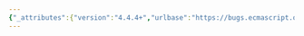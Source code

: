 ```yaml
---
{"_attributes":{"version":"4.4.4+","urlbase":"https://bugs.ecmascript.org/","maintainer":"dherman@mozilla.com"},"bug":{"bug_id":1567,"creation_ts":"2013-06-24 13:05:00 -0700","short_desc":"15.19.4.2.1: clarification for @@iterator of Generator instances needed","delta_ts":"2013-07-15 17:03:44 -0700","product":"Draft for 6th Edition","component":"technical issue","version":"Rev 15: May 14, 2013 Draft","rep_platform":"All","op_sys":"All","bug_status":"RESOLVED","resolution":"FIXED","priority":"Normal","bug_severity":"normal","everconfirmed":true,"reporter":{"uid":"andrebargull","name":"André Bargull"},"assigned_to":{"uid":"allen","name":"Allen Wirfs-Brock"},"long_desc":[{"commentid":4310,"comment_count":0,"who":{"uid":"andrebargull","name":"André Bargull"},"bug_when":"2013-06-24 13:05:40 -0700","thetext":"15.19.4.2.1 currently says:\n> The value of the @@iterator own property of a Generator instance is that Generator instance.\n\nThis is not compliant to the Iterable contract which describes @@iterator as a function of type '() -> Iterator'. @@iterator either needs to go to %GeneratorPrototype% or a bound function / arrow function like wrapper is needed."},{"commentid":4315,"comment_count":1,"who":{"uid":"allen","name":"Allen Wirfs-Brock"},"bug_when":"2013-06-24 16:31:59 -0700","thetext":"right, it belogs on %GeneratorPrototype%  That's even shown on the class hierarchy diagram in 15.19.3\n\nfixed in rev 16 editor's draft"},{"commentid":4439,"comment_count":2,"who":{"uid":"allen","name":"Allen Wirfs-Brock"},"bug_when":"2013-07-15 17:03:44 -0700","thetext":"fixed in rev16 draft.  July 15, 2013"}]}}
---
```

